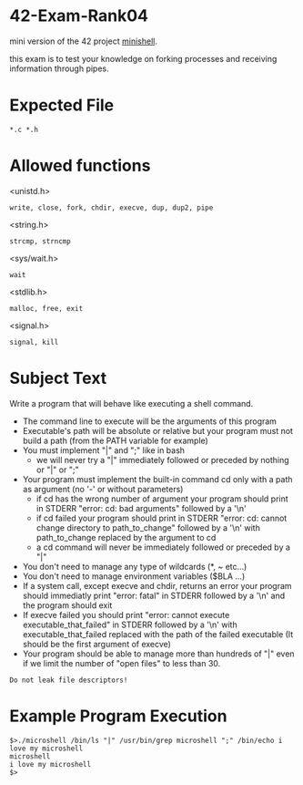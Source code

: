 # 42-Exam-Rank04

mini version of the 42 project [minishell](https://github.com/joekeroo/42KL-minishell/).

this exam is to test your knowledge on forking processes and receiving information through pipes.

# Expected File

```
*.c *.h
```

# Allowed functions

<unistd.h>

```
write, close, fork, chdir, execve, dup, dup2, pipe
```

<string.h>

```
strcmp, strncmp
```

<sys/wait.h>

```
wait
```

<stdlib.h>

```
malloc, free, exit
```

<signal.h>

```
signal, kill
```

# Subject Text

Write a program that will behave like executing a shell command.

- The command line to execute will be the arguments of this program
- Executable's path will be absolute or relative but your program must not build a path (from the PATH variable for example)
- You must implement "|" and ";" like in bash
  - we will never try a "|" immediately followed or preceded by nothing or "|" or ";"
- Your program must implement the built-in command cd only with a path as argument (no '-' or without parameters)
  - if cd has the wrong number of argument your program should print in STDERR "error: cd: bad arguments" followed by a '\n'
  - if cd failed your program should print in STDERR "error: cd: cannot change directory to path_to_change" followed by a '\n' with path_to_change replaced by the argument to cd
  - a cd command will never be immediately followed or preceded by a "|"
- You don't need to manage any type of wildcards (\*, ~ etc...)
- You don't need to manage environment variables ($BLA ...)
- If a system call, except execve and chdir, returns an error your program should immediatly print "error: fatal" in STDERR followed by a '\n' and the program should exit
- If execve failed you should print "error: cannot execute executable_that_failed" in STDERR followed by a '\n' with executable_that_failed replaced with the path of the failed executable (It should be the first argument of execve)
- Your program should be able to manage more than hundreds of "|" even if we limit the number of "open files" to less than 30.

```
Do not leak file descriptors!
```

# Example Program Execution

```
$>./microshell /bin/ls "|" /usr/bin/grep microshell ";" /bin/echo i love my microshell
microshell
i love my microshell
$>
```
